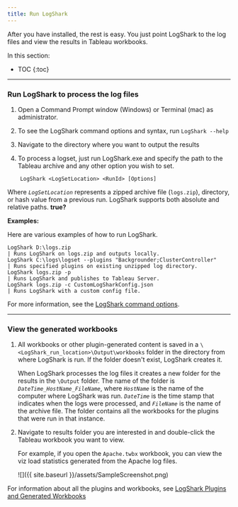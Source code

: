 ```yaml
---
title: Run LogShark
---
```



After you have installed, the rest is easy. You just point LogShark to the log files and view the results in Tableau workbooks.

In this section:

* TOC
{:toc}

-----------

### Run LogShark to process the log files


1. Open a Command Prompt window (Windows) or Terminal (mac) as administrator.

1. To see the LogShark command options and syntax, run `LogShark --help`

1. Navigate to the directory where you want to output the results

1. To process a logset, just run LogShark.exe and specify the path to the Tableau archive and any other option you wish to set.

```
    LogShark <LogSetLocation> <RunId> [Options]
```

Where *`LogSetLocation`* represents a zipped archive file (`logs.zip`), directory, or hash value from a previous run. LogShark supports both absolute and relative paths. **true?**

**Examples:**

Here are various examples of how to run LogShark. 

```
LogShark D:\logs.zip                                                  | Runs LogShark on logs.zip and outputs locally.
LogShark C:\logs\logset --plugins "Backgrounder;ClusterController"    | Runs specified plugins on existing unzipped log directory.
LogShark logs.zip -p                                                  | Runs LogShark and publishes to Tableau Server.
LogShark logs.zip -c CustomLogSharkConfig.json                        | Runs LogShark with a custom config file.
```

For more information, see the [LogShark command options](logshark_cmds).

-----------------

### View the generated workbooks

1.  All workbooks or other plugin-generated content is saved in a `\<LogShark_run_location>\Output\workbooks` folder in the directory from where LogShark is run. If the folder doesn't exist, LogShark creates it.

    When LogShark processes the log files it creates a new folder for the results in the `\Output` folder. The name of the folder is *`DateTime_HostName_FileName`*, where  *`HostName`* is the name of the computer where LogShark was run. *`DateTime`* is the time stamp that indicates when the logs were processed, and *`FileName`* is the name of the archive file. The folder contains all the workbooks for the plugins that were run in that instance.

2.  Navigate to results folder you are interested in and double-click the Tableau workbook you want to view. 

    For example, if you open the `Apache.twbx` workbook, you can view the viz load statistics generated from the Apache log files.     


    ![]({{ site.baseurl }}/assets/SampleScreenshot.png)

   For information about all the plugins and workbooks, see [LogShark Plugins and Generated Workbooks](logshark_plugins)
